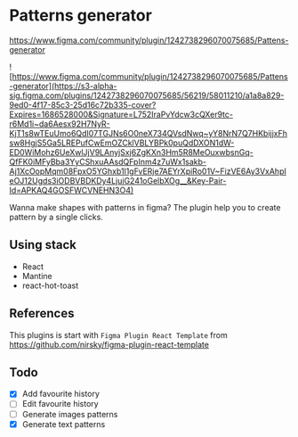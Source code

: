 # Patterns generator

https://www.figma.com/community/plugin/1242738296070075685/Pattens-generator

![https://www.figma.com/community/plugin/1242738296070075685/Pattens-generator](https://s3-alpha-sig.figma.com/plugins/1242738296070075685/56219/58011210/a1a8a829-9ed0-4f17-85c3-25d16c72b335-cover?Expires=1686528000&Signature=L752IraPvYdcw3cQXer9tc-r6Md1i~da6Aesx92H7NyR-KjT1s8wTEuUmo6QdI07TGJNs6O0neX734QVsdNwq~yY8NrN7Q7HKbijjxFhsw8HgjS5Ga5LREPufCwEmOZCklVBLYBPk0puQdDXON1dW-ED0WiMohz6UeXwlJjV9LAnyjSxj6ZgKXn3Hm5R8MeOuxwbsnGq-QfFK0iMFyBba3YyCShxuAAsdQFpInm4z7uWx1sakb-Aj1XcOopMqm08FpxO5YGhxb1l1gFvERje7AEYrXpiRo01V~FizVE6Ay3VxAhpIeOJ12Ugds3iODBVBDKDy4LjuiG241oGelbXOg__&Key-Pair-Id=APKAQ4GOSFWCVNEHN3O4)

Wanna make shapes with patterns in figma? The plugin help you to create pattern by a single clicks.

## Using stack

- React
- Mantine
- react-hot-toast

## References

This plugins is start with `Figma Plugin React Template` from https://github.com/nirsky/figma-plugin-react-template

## Todo

- [x] Add favourite history
- [ ] Edit favourite history
- [ ] Generate images patterns
- [X] Generate text patterns